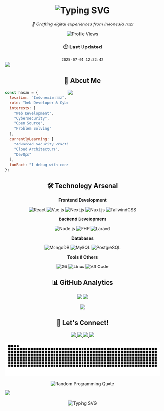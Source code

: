 <h1 align="center">
  <img src="https://readme-typing-svg.demolab.com?font=Fira+Code&weight=600&size=28&duration=4000&pause=1000&color=6C63FF&center=true&vCenter=true&random=false&width=435&lines=Hi+there!+I'm+Hasan+%F0%9F%91%8B;Web+Developer;CyberSecurity+Enthusiast" alt="Typing SVG" />
</h1>

<p align="center">
  <i>🚀 Crafting digital experiences from Indonesia 🇮🇩</i>
</p>

<div align="center">
  <img src="https://komarev.com/ghpvc/?username=HasanH47&style=for-the-badge&color=6C63FF" alt="Profile Views" />
</div>

<!-- Last Updated Section -->
<div align="center">
  <h3>🕒 Last Updated</h3>
  <code><!--TIMESTAMP-->2025-07-04 12:32:42<!--TIMESTAMP_END--></code>
</div>

<!-- Animated Separator -->
<img src="https://user-images.githubusercontent.com/73097560/115834477-dbab4500-a447-11eb-908a-139a6edaec5c.gif">

<!-- About Me Section -->
<h2 align="center">🌟 About Me</h2>

<img align="right" width="300" src="https://i.imgflip.com/8g7pdi.gif" />

```javascript
const hasan = {
  location: "Indonesia 🇮🇩",
  role: "Web Developer & CyberSecurity Enthusiast",
  interests: [
    "Web Development",
    "Cybersecurity",
    "Open Source",
    "Problem Solving"
  ],
  currentlyLearning: [
    "Advanced Security Practices",
    "Cloud Architecture",
    "DevOps"
  ],
  funFact: "I debug with console.log and refuse to admit it 😅"
};
```

<!-- Tech Stack Section -->
<h2 align="center">🛠️ Technology Arsenal</h2>

<div align="center">
  
  **Frontend Development**
  
  ![React](https://img.shields.io/badge/React-61DAFB?style=for-the-badge&logo=react&logoColor=black)
  ![Vue.js](https://img.shields.io/badge/Vue.js-4FC08D?style=for-the-badge&logo=vue.js&logoColor=white)
  ![Next.js](https://img.shields.io/badge/Next.js-000000?style=for-the-badge&logo=next.js&logoColor=white)
  ![Nuxt.js](https://img.shields.io/badge/Nuxt.js-00DC82?style=for-the-badge&logo=nuxt.js&logoColor=white)
  ![TailwindCSS](https://img.shields.io/badge/Tailwind-38B2AC?style=for-the-badge&logo=tailwind-css&logoColor=white)

  **Backend Development**
  
  ![Node.js](https://img.shields.io/badge/Node.js-339933?style=for-the-badge&logo=node.js&logoColor=white)
  ![PHP](https://img.shields.io/badge/PHP-777BB4?style=for-the-badge&logo=php&logoColor=white)
  ![Laravel](https://img.shields.io/badge/Laravel-FF2D20?style=for-the-badge&logo=laravel&logoColor=white)
  
  **Databases**
  
  ![MongoDB](https://img.shields.io/badge/MongoDB-47A248?style=for-the-badge&logo=mongodb&logoColor=white)
  ![MySQL](https://img.shields.io/badge/MySQL-4479A1?style=for-the-badge&logo=mysql&logoColor=white)
  ![PostgreSQL](https://img.shields.io/badge/PostgreSQL-336791?style=for-the-badge&logo=postgresql&logoColor=white)

  **Tools & Others**
  
  ![Git](https://img.shields.io/badge/Git-F05032?style=for-the-badge&logo=git&logoColor=white)
  ![Linux](https://img.shields.io/badge/Linux-FCC624?style=for-the-badge&logo=linux&logoColor=black)
  ![VS Code](https://img.shields.io/badge/VS_Code-007ACC?style=for-the-badge&logo=visual-studio-code&logoColor=white)
</div>

<!-- GitHub Stats Section -->
<h2 align="center">📊 GitHub Analytics</h2>

<p align="center">
  <img width="49%" src="https://github-readme-streak-stats.herokuapp.com/?user=HasanH47&theme=tokyonight" />
  <img width="49%" src="https://github-readme-stats.vercel.app/api?username=HasanH47&show_icons=true&theme=tokyonight" />
</p>

<p align="center">
  <img src="https://github-readme-stats.vercel.app/api/top-langs/?username=HasanH47&layout=compact&theme=tokyonight&langs_count=6" />
</p>

<!-- Connect Section -->
<h2 align="center">🤝 Let's Connect!</h2>

<p align="center">
  <a href="https://www.linkedin.com/in/hasanh47" target="_blank">
    <img src="https://img.shields.io/badge/LinkedIn-0077B5?style=for-the-badge&logo=linkedin&logoColor=white" />
  </a>
  <a href="https://youtube.com/@hasanh47" target="_blank">
    <img src="https://img.shields.io/badge/YouTube-FF0000?style=for-the-badge&logo=youtube&logoColor=white" />
  </a>
  <a href="https://www.instagram.com/hasanh47_2" target="_blank">
    <img src="https://img.shields.io/badge/Instagram-E4405F?style=for-the-badge&logo=instagram&logoColor=white" />
  </a>
  <a href="mailto:info@hasanh.dev">
    <img src="https://img.shields.io/badge/Gmail-D14836?style=for-the-badge&logo=gmail&logoColor=white" />
  </a>
</p>

<!-- Snake Animation -->
<picture>
  <img src="https://raw.githubusercontent.com/HasanH47/HasanH47/output/snake.svg" alt="Snake Game Contribution Animation" />
</picture>

<!-- Dynamic Quote -->
<p align="center">
  <img src="https://quotes-github-readme.vercel.app/api?type=horizontal&theme=radical" alt="Random Programming Quote" />
</p>

<!-- Footer -->
<img src="https://user-images.githubusercontent.com/73097560/115834477-dbab4500-a447-11eb-908a-139a6edaec5c.gif">

<p align="center">
  <img src="https://readme-typing-svg.demolab.com?font=Fira+Code&size=24&duration=4000&pause=1000&color=6C63FF&center=true&vCenter=true&random=false&width=600&height=100&lines=Thanks+for+visiting!+%F0%9F%91%8B;Let's+create+something+amazing+together!" alt="Typing SVG" />
</p>
